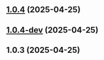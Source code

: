 ## [1.0.4](https://github.com/seicifarre/release-config/compare/v1.0.4-dev...v1.0.4) (2025-04-25)



## [1.0.4-dev](https://github.com/seicifarre/release-config/compare/v1.0.3...v1.0.4-dev) (2025-04-25)



## 1.0.3 (2025-04-25)



